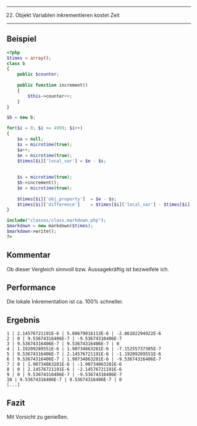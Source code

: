 -----
22. Objekt Variablen inkrementieren kostet Zeit
-----

Beispiel
--------
```php
<?php
$times = array();
class b
{
	public $counter;
	
	public function increment()
	{
		$this->counter++;
	}
}

$b = new b;

for($i = 0; $i <= 4999; $i++)
{
	$a = null;
	$s = microtime(true);
	$a++;
	$e = microtime(true);
	$times[$i]['local_var'] = $e - $s;
	
	
	$s = microtime(true);
	$b->increment();
	$e = microtime(true);
	
	$times[$i]['obj_property'] 	= $e - $s;
	$times[$i]['difference']	= $times[$i]['local_var'] - $times[$i]['obj_property'];
}

include("classes/class.markdown.php");
$markdown = new markdown($times);
$markdown->write();
?>
```

Kommentar
---------
Ob dieser Vergleich sinnvoll bzw. Aussagekräftig ist bezweifele ich.

Performance
-----------
Die lokale Inkrementation ist ca. 100% schneller.

Ergebnis
---------
```
1 | 2.14576721191E-6 | 5.00679016113E-6 | -2.86102294922E-6
2 | 0 | 9.53674316406E-7 | -9.53674316406E-7
3 | 9.53674316406E-7 | 9.53674316406E-7 | 0
4 | 1.19209289551E-6 | 1.90734863281E-6 | -7.15255737305E-7
5 | 9.53674316406E-7 | 2.14576721191E-6 | -1.19209289551E-6
6 | 9.53674316406E-7 | 1.90734863281E-6 | -9.53674316406E-7
7 | 0 | 1.90734863281E-6 | -1.90734863281E-6
8 | 0 | 2.14576721191E-6 | -2.14576721191E-6
9 | 0 | 9.53674316406E-7 | -9.53674316406E-7
10 | 9.53674316406E-7 | 9.53674316406E-7 | 0
[...]
```

Fazit
-----
Mit Vorsicht zu genießen.

